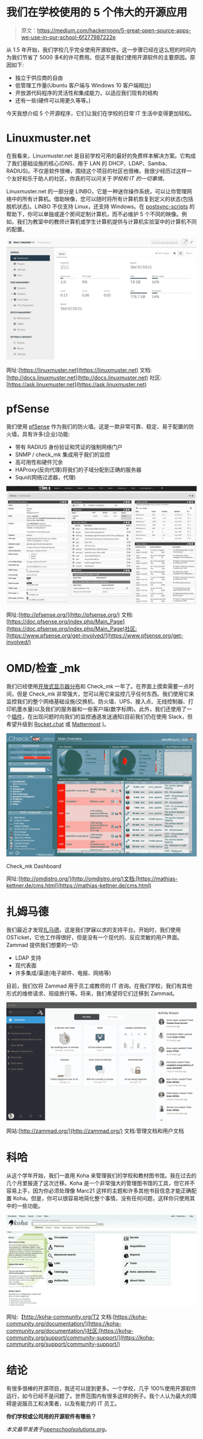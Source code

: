 # 我们在学校使用的 5 个伟大的开源应用

> 原文：<https://medium.com/hackernoon/5-great-open-source-apps-we-use-in-our-school-6f277987222e>

从 1.5 年开始，我们学校几乎完全使用开源软件。这一步骤已经在这么短的时间内为我们节省了 5000 多€的许可费用。但这不是我们使用开源软件的主要原因。原因如下:

*   独立于供应商的自由
*   低管理工作量(Ubuntu 客户端与 Windows 10 客户端相比)
*   开放源代码程序的灵活性和集成能力，以适应我们现有的结构
*   还有一些(硬件可以用更久等等。)

今天我想介绍 5 个开源程序，它们让我们在学校的日常 IT 生活中变得更加轻松。

# Linuxmuster.net

在我看来，Linuxmuster.net 是目前学校可用的最好的免费样本解决方案。它构成了我们基础设施的核心(DNS、用于 LAN 的 DHCP、LDAP、Samba、RADIUS)。不仅是软件很棒，围绕这个项目的社区也很棒。我很少经历过这样一个友好和乐于助人的社区，你真的可以问关于*学校和 IT 的一切事情。*

Linuxmuster.net 的一部分是 LINBO，它是一种迷你操作系统，可以让你管理网络中的所有计算机。借助映像，您可以随时将所有计算机恢复到定义的状态(包括脱机状态)。LINBO 不仅支持 Linux，还支持 Windows。在 [postsync-scripts](http://docs.linuxmuster.net/en/latest/howtos/use-postsync/index.html) 的帮助下，你可以单独或逐个房间定制计算机，而不必维护 5 个不同的映像。例如，我们为教室中的教师计算机或学生计算机提供与计算机实验室中的计算机不同的配置。

![](img/e3f925bfd702ec1fe1da563142cd8f78.png)

网址:[https://linuxmuster.net](https://linuxmuster.net)
文档:[http://docs.linuxmuster.net](http://docs.linuxmuster.net)
社区:[https://ask.linuxmuster.net](https://ask.linuxmuster.net)

# pfSense

我们使用 [pfSense](https://pfsense.org) 作为我们的防火墙。这是一款非常可靠、稳定、易于配置的防火墙，具有许多(企业)功能:

*   带有 RADIUS 身份验证和凭证的强制网络门户
*   SNMP / check_mk 集成用于我们的监控
*   高可用性和硬件冗余
*   HAProxy(反向代理)将我们的子域分配到正确的服务器
*   Squid(网络过滤器，代理)

![](img/f04477308d382d0c9f080e4a5e0ec520.png)

网址:[http://pfsense.org/](http://pfsense.org/)
文档:[https://doc.pfsense.org/index.php/Main_Page](https://doc.pfsense.org/index.php/Main_Page)社区:[https://www.pfsense.org/get-involved/](https://www.pfsense.org/get-involved/)

# OMD/检查 _mk

我们已经使用[开放式显示器分布](http://omdistro.org/)和 Check_mk 一年了。在界面上摸索需要一点时间，但是 Check_mk 非常强大，您可以用它来监控几乎任何东西。我们使用它来监控我们的整个网络基础设施(交换机、防火墙、UPS、接入点、无线控制器、打印机墨水量)以及我们的服务器和一些客户端(数字标牌)。此外，我们还使用了一个[插件](https://github.com/rmblake/check_mk-slack)，在出现问题时向我们的监控通道发送通知(目前我们仍在使用 Slack，但希望升级到 [Rocket.chat](http://rocket.chat/) 或 [Mattermost](http://mattermost.org/) )。

![](img/0c76fe9db228fabc5f9490fcd3662e1b.png)

Check_mk Dashboard

网址:[http://omdistro.org/](http://omdistro.org/)文档:[https://mathias-kettner.de/cms.html](https://mathias-kettner.de/cms.html)

# 扎姆马德

我们最近才发现[扎马德](https://zammad.org)。这是我们梦寐以求的支持平台。开始时，我们使用 OSTicket，它也工作得很好，但是没有一个现代的、反应灵敏的用户界面。Zammad 提供我们想要的一切:

*   LDAP 支持
*   现代表面
*   许多集成/渠道(电子邮件、电报、网络等)

目前，我们仅将 Zammad 用于员工或教师的 IT 咨询。在我们学校，我们有其他形式的维修请求、班级旅行等。将来，我们希望将它们迁移到 Zammad。

![](img/4ef88f5c2613109d9e7b8006b7450995.png)

网站:[http://zammad.org/](http://zammad.org/)
文档:管理文档和用户文档

# 科哈

从这个学年开始，我们一直用 Koha 来管理我们的学校和教材图书馆。我在过去的几个月里报道了这次迁移。Koha 是一个非常强大的管理图书馆的工具，但它并不容易上手，因为你必须处理像 Marc21 这样的主题和许多其他书目信息才能正确配置 Koha。但是，你可以很容易地简化整个事情，没有任何问题，这样你只使用其中的一些功能。

![](img/91db2bc93cb21525515c97687c771f44.png)

网址:【http://koha-community.org/T2
文档:[https://koha-community.org/documentation/](https://koha-community.org/documentation/)社区:[https://koha-community.org/support/community-support/](https://koha-community.org/support/community-support/)

# 结论

有很多很棒的开源项目，我还可以提到更多。一个学校，几乎 100%使用开源软件运行，如今已经不是问题了。世界范围内有很多这样的例子。我个人认为最大的障碍是说服员工和决策者，以及有能力的 IT 员工。

**你们学校或公司用的开源软件有哪些？**

*本文最早发表于*[*openschoolsolutions.org*](https://openschoolsolutions.org/5-great-open-source-apps-we-use-in-our-school/)*。*